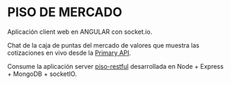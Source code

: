 # PISO DE MERCADO

Aplicación client web en ANGULAR con socket.io.

Chat de la caja de puntas del mercado de valores que muestra las cotizaciones en vivo desde la [Primary API].

Consume la aplicación server [piso-restful] desarrollada en Node + Express + MongoDB + socketIO.


[Primary API]:<https://www.primary.com.ar/>
[piso-restful]:<https://github.com/Sfalzua2020/Chatencio2021>
